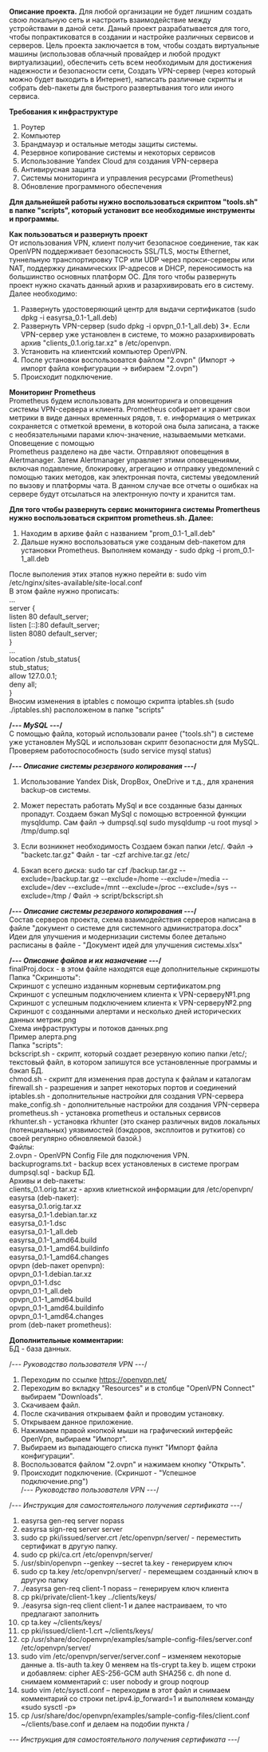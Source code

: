 
**Описание проекта.**
Для любой организации не будет лишним создать свою локальную сеть и настроить взаимодействие между устройствами в даной сети. Даный проект разрабатывается для того, чтобы попрактиковатся в создании и настройке различных сервисов и серверов. Цель проекта заключается в том, чтобы создать виртуальные машины (использовав облачный провайдер и любой продукт виртуализации), обеспечить сеть всем необходимым для достижения надежности и безопасности сети, Создать VPN-сервер (через который можно будет выходить в Интернет), написать различные скрипты и собрать deb-пакеты для быстрого развертывания того или иного сервиса.

**Требования к инфраструктуре** <br>
1. Роутер
2. Компьютер
3. Брандмауэр и остальные методы защиты системы.
4. Резервное копирование системы и некоторых сервисов
5. Использование Yandex Cloud для создания VPN-сервера
6. Антивирусная защита
7. Системы мониторинга и управления ресурсами (Prometheus)
8. Обновление программного обеспечения

**Для дальнейшей работы нужно воспользоваться скриптом "tools.sh" в папке "scripts", который установит все необходимые инструменты и программы.** <br>


**Как пользоваться и развернуть проект** <br>
От использования VPN, клиент получит безопасное соединение, так как OpenVPN поддерживает безопасность SSL/TLS, мосты Ethernet, туннельную транспортировку TCP или UDP через прокси-серверы или NAT, поддержку динамических IP-адресов и DHCP, переносимость на большинство основных платформ ОС.
Для того чтобы развернуть проект нужно скачать данный архив и разархивировать его в систему. 
Далее необходимо: <br>
1. Развернуть удостоверяющий центр для выдачи сертификатов (sudo dpkg -i easyrsa_0.1-1_all.deb) 
2. Развернуть VPN-сервер (sudo dpkg -i opvpn_0.1-1_all.deb)
3*. Если VPN-сервер уже установлен в системе, то можно разархивировать архив "clients_0.1.orig.tar.xz" в /etc/openvpn.
4. Установить на клиентский компьютер OpenVPN.
5. После установки воспользоватся файлом "2.ovpn" (Импорт -> импорт файла конфигурации -> вибираем "2.ovpn")
6. Происходит подключение.

**Мониторинг Prometheus** <br>
Prometheus будем использовать для мониторинга и оповещения системы VPN-сервера и клиента. Prometheus собирает и хранит свои метрики в виде данных временных рядов, т. е. информация о метриках сохраняется с отметкой времени, в которой она была записана, а также с необязательными парами ключ-значение, называемыми метками. Оповещение с помощью <br> Prometheus разделено на две части. Отправляют оповещения в Alertmanager. Затем Alertmanager управляет этими оповещениями, включая подавление, блокировку, агрегацию и отправку уведомлений с помощью таких методов, как электронная почта, системы уведомлений по вызову и платформы чата.
В данном случае все отчеты о ошибках на сервере будут отсылаться на электронную почту и хранится там. 

**Для того чтобы развернуть сервис мониторинга системы Promеrtheus нужно воспользоваться скриптом prometheus.sh. Далее:** <br>
1. Находим в архиве файл с названием "prom_0.1-1_all.deb"
2. Дальше нужно воспользоваться уже созданым deb-пакетом для установки Prometheus. Выполняем команду - sudo dpkg -i prom_0.1-1_all.deb

После выполения этих этапов нужно перейти в: sudo vim /etc/nginx/sites-available/site-local.conf <br>
В этом файле нужно прописать: <br>
... <br>
server { <br>
	listen 80 default_server; <br>
	listen [::]:80 default_server; <br>
	listen 8080 default_server; <br>
} <br>
... <br>
location /stub_status{ <br>
	stub_status; <br>
	allow 127.0.0.1; <br>
	deny all; <br>
} <br>
Вносим изменения в iptables с помощю скрипта iptables.sh (sudo ./iptables.sh) расположеном в папке "scripts" <br>

**/*---  MySQL   ---*/** <br>
С помощью файла, который использовали ранее ("tools.sh") в системе уже установлен MySQL и использован скрипт безопасности для MySQL.
Проверяем работоспособность (sudo service mysql status)

**/*---    Описание системы резервного копирования    ---*/** <br>

1. Использование Yandex Disk, DropBox, OneDrive и т.д., для хранения backup-ов системы.
2. Может перестать работать MySql и все созданные базы данных пропадут. Создаем бэкап MySql с помощью встроенной функции mysqldump. Сам файл -> dumpsql.sql
	sudo mysqldump -u root mysql > /tmp/dump.sql
3. Если возникнет необходимость Создаем бэкап папки /etc/.   Файл -> "backetc.tar.gz"
	Файл - tar -czf archive.tar.gz /etc/ 

5. Бэкап всего диска: sudo tar czf /backup.tar.gz --exclude=/backup.tar.gz --exclude=/home --exclude=/media --exclude=/dev --exclude=/mnt --exclude=/proc --exclude=/sys --exclude=/tmp /
	Файл -> script/bckscript.sh

**/*---    Описание системы резервного копирования   ---*/** <br>
Состав серверов проекта, схема взаимодействия серверов написана в файле "документ о системе для системного администратора.docx"
Идеи для улучшения и модернизации системы более детально расписаны в файле - "Документ идей для улучшения системы.xlsx"

**/*--- Oписание файлов и их назначение ---*/** <br>
finalProj.docx - в этом файле находятся еще дополнительные скриншоты  <br>
Папка "Скриншоты": <br>
Скриншот с успешно изданным корневым сертификатом.png <br>
Скриншот с успешным подключением клиента к VPN-серверу№1.png <br>
Скриншот с успешным подключением клиента к VPN-серверу№2.png <br>
Скриншот с созданными алертами и несколько дней исторических данных метрик.png <br>
Схема инфраструктуры и потоков данных.png <br>
Пример алерта.png <br>
Папка "scripts": <br>
bckscript.sh - скрипт, который создает резервную копию папки /etc/; текстовый файл, в котором запишутся все установленные программы и бэкап БД. <br>
chmod.sh - скрипт для изменения прав доступа к файлам и каталогам <br>
firewall.sh - разрешения и запрет некоторых портов и соединений  <br>
iptables.sh - дополнительные настройки для создания VPN-сервера <br>
make_config.sh - дополнительные настройки для создания VPN-сервера <br>
prometheus.sh - установка prometheus и остальных сервисов <br>
rkhunter.sh - установка rkhunter (это сканер различных видов локальных (потенциальных) уязвимостей (бэкдоров, эксплоитов и руткитов) со своей регулярно обновляемой базой.) <br>
Файлы: <br>
2.ovpn - OpenVPN Config File для подключения VPN. <br>
backuprograms.txt - backup всех установленых в системе програм <br>
dumpsql.sql - backup БД. <br>
Архивы и deb-пакеты: <br>
clients_0.1.orig.tar.xz - архив клиетнской информации для /etc/openvpn/ <br>
easyrsa (deb-пакет): <br>
easyrsa_0.1.orig.tar.xz <br>
easyrsa_0.1-1.debian.tar.xz <br>
easyrsa_0.1-1.dsc <br>
easyrsa_0.1-1_all.deb <br>
easyrsa_0.1-1_amd64.build <br>
easyrsa_0.1-1_amd64.buildinfo <br>
easyrsa_0.1-1_amd64.changes <br>
opvpn (deb-пакет openvpn): <br>
opvpn_0.1-1.debian.tar.xz <br>
opvpn_0.1-1.dsc <br>
opvpn_0.1-1_all.deb <br>
opvpn_0.1-1_amd64.build <br>
opvpn_0.1-1_amd64.buildinfo <br>
opvpn_0.1-1_amd64.changes <br>
prom (deb-пакет prometheus): <br>

**Дополнительные комментарии:** <br>
БД - база данных.

/*---    Руководство пользователя VPN    ---*/<br>
1. Переходим по ссылке https://openvpn.net/
2. Переходим во вкладку "Resources" и в столбце "OpenVPN Connect" выбираем "Downloads".
3. Скачиваем файл.
5. После скачивания открываем файл и проводим установку.
6. Открываем данное приложение.
7. Нажимаем правой кнопкой мыши на графический интерфейс OpenVpn, выбираем "Импорт".
8. Выбираем из выпадающего списка пункт "Импорт файла конфигурации".
9. Воспользоватся файлом "2.ovpn" и нажимаем кнопку "Открыть".
10. Происходит подключение. (Скриншот - "Успешное подключение.png") <br>
/*---    Руководство пользователя VPN    ---*/

/*---    Инструкция для самостоятельного получения сертификата    ---*/
1.	easyrsa gen-req server nopass
2.	easyrsa sign-req server server
3.	sudo cp pki/issued/server.crt /etc/openvpn/server/ - переместить сертификат в другую папку.
4.	sudo cp pki/ca.crt  /etc/openvpn/server/
5.	/usr/sbin/openvpn --genkey --secret ta.key  - генерируем ключ
6.	sudo cp ta.key /etc/openvpn/server/ - перемещаем созданный ключ в другую папку 
7.	./easyrsa gen-req client-1 nopass – генерируем ключ клиента
8.	cp pki/private/client-1.key ../clients/keys/
9.	./easyrsa sign-req client client-1 и далее настраиваем, то что предлагают заполнить
10.	cp ta.key ~/clients/keys/
11.	cp pki/issued/client-1.crt ~/clients/keys/
12.	cp /usr/share/doc/openvpn/examples/sample-config-files/server.conf /etc/openvpn/server/
13.	sudo vim /etc/openvpn/server/server.conf – изменяем некоторые данные 
a.	tls-auth ta.key 0 меняем на tls-crypt ta.key
b.	ищем строки и добавляем: cipher AES-256-GCM auth SHA256
c.	dh none
d.	снимаем комментарий с: user nobody и group noqroup
14.	sudo vim /etc/sysctl.conf – переходим в этот файл и снимаем комментарий со строки net.ipv4.ip_forward=1 и выполняем команду «sudo sysctl -p»
15.	cp /usr/share/doc/openvpn/examples/sample-config-files/client.conf ~/clients/base.conf и делаем на подобии пункта /

*---    Инструкция для самостоятельного получения сертификата    ---*/
